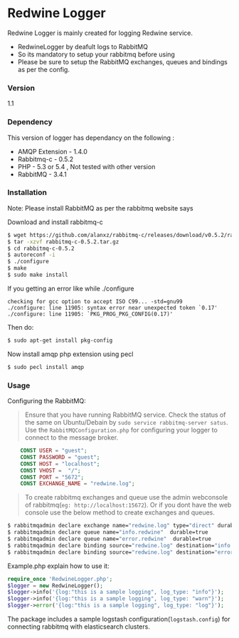 # Redwine Logger

Redwine Logger is mainly created for logging Redwine service.

  - RedwineLogger by deafult logs to RabbitMQ 
  - So its mandatory to setup your rabbitmq before using 
  - Please be sure to setup the RabbitMQ exchanges, queues and bindings as per the config.

### Version
1.1

### Dependency

This version of logger has dependancy on the following :

* AMQP Extension - 1.4.0
* Rabbitmq-c - 0.5.2
* PHP - 5.3 or 5.4 , Not tested with other version
* RabbitMQ - 3.4.1

### Installation 
Note: Please install RabbitMQ as per the rabbitmq website says 

Download and install rabbitmq-c
```sh
$ wget https://github.com/alanxz/rabbitmq-c/releases/download/v0.5.2/rabbitmq-c-0.5.2.tar.gz
$ tar -xzvf rabbitmq-c-0.5.2.tar.gz
$ cd rabbitmq-c-0.5.2
$ autoreconf -i
$ ./configure
$ make
$ sudo make install
```
If you getting an error like while ./configure
```
checking for gcc option to accept ISO C99... -std=gnu99
./configure: line 11905: syntax error near unexpected token `0.17'
./configure: line 11905: `PKG_PROG_PKG_CONFIG(0.17)'
```
Then do:
```sh
$ sudo apt-get install pkg-config
```

Now install amqp php extension using pecl
```sh
$ sudo pecl install amqp
```
### Usage
Configuring the RabbitMQ:

> Ensure that you have running RabbitMQ service. Check the status of the same on Ubuntu/Debain by ``sudo service rabbitmq-server satus``. Use the ``RabbitMQConfiguration.php`` for configuring your logger to connect to the message broker.

```php
    CONST USER = "guest";
	CONST PASSWORD = "guest";
	CONST HOST = "localhost";
	CONST VHOST =  "/";
	CONST PORT = "5672";
	CONST EXCHANGE_NAME = "redwine.log";
```
> To create rabbitmq exchanges and queue use the admin webconsole of rabbitmq(`eg: http://localhost:15672`). Or if you dont have the web console use the below method to create exchanges and queues.

```sh
$ rabbitmqadmin declare exchange name="redwine.log" type="direct" durable=true
$ rabbitmqadmin declare queue name="info.redwine"  durable=true
$ rabbitmqadmin declare queue name="error.redwine"  durable=true
$ rabbitmqadmin declare binding source="redwine.log" destination="info.redwine" routing_key="info.redwine"
$ rabbitmqadmin declare binding source="redwine.log" destination="error.redwine" routing_key="erro.redwine"
```
Example.php explain how to use it:
```php
require_once 'RedwineLogger.php';
$logger = new RedwineLogger();
$logger->info('{log:"this is a sample logging", log_type: "info"}');
$logger->info('{log:"this is a sample logging", log_type: "warn"}');
$logger->error('{log:"this is a sample logging", log_type: "log"}');
```
The package includes a sample logstash configuration(`logstash.config`) for connecting rabbitmq with elasticsearch clusters.
